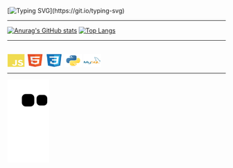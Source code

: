 [![Typing SVG](https://readme-typing-svg.demolab.com?font=Lobster&size=40&duration=2000&pause=2000&vCenter=true&width=1000&lines=Ol%C3%A1%2C+meu+nome+%C3%A9+Anderson.;Tenho+16+anos.;Sou+estudante+de+Desenvolvimento+de+Sistemas.;Estou+matriculado+na+ETE-Ministro+Fernando+Lyra.)](https://git.io/typing-svg)

<hr></hr>

[![Anurag's GitHub stats](https://github-readme-stats.vercel.app/api?username=AndersonKFG)](https://github.com/anuraghazra/github-readme-stats)
[![Top Langs](https://github-readme-stats.vercel.app/api/top-langs/?username=AndersonKFG&hide_progress=false)](https://github.com/AndersonKFG/github-readme-stats)
<hr>

<div style="display: inline_block"><br>
  <img align="center" alt="And-Js" height="30" width="40" src="https://raw.githubusercontent.com/devicons/devicon/master/icons/javascript/javascript-plain.svg">
  <img align="center" alt="And-HTML" height="30" width="40" src="https://raw.githubusercontent.com/devicons/devicon/master/icons/html5/html5-original.svg">
  <img align="center" alt="And-CSS" height="30" width="40" src="https://raw.githubusercontent.com/devicons/devicon/master/icons/css3/css3-original.svg">
  <img align="center" alt="And-Python" height="30" width="40" src="https://raw.githubusercontent.com/devicons/devicon/master/icons/python/python-original.svg">
  <img align="center" alt="And-Mysql" height="30" width="40" src="https://github.com/devicons/devicon/blob/master/icons/mysql/mysql-original-wordmark.svg">
</div>
<hr></hr>

![Snake animation](https://github.com/OMestreO/OMestreO/blob/output/github-contribution-grid-snake.svg)
